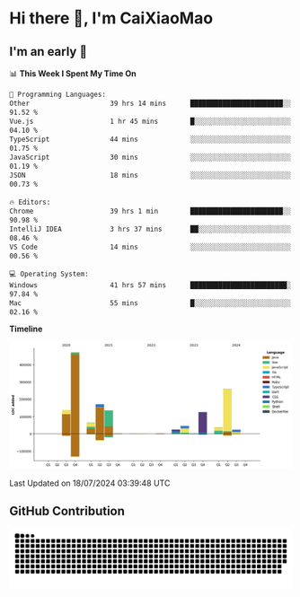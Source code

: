 # Hi there 👋, I'm CaiXiaoMao

## I'm an early 🐤
<!--START_SECTION:waka-->
📊 **This Week I Spent My Time On** 

```text
💬 Programming Languages: 
Other                    39 hrs 14 mins      ███████████████████████░░   91.52 % 
Vue.js                   1 hr 45 mins        █░░░░░░░░░░░░░░░░░░░░░░░░   04.10 % 
TypeScript               44 mins             ░░░░░░░░░░░░░░░░░░░░░░░░░   01.75 % 
JavaScript               30 mins             ░░░░░░░░░░░░░░░░░░░░░░░░░   01.19 % 
JSON                     18 mins             ░░░░░░░░░░░░░░░░░░░░░░░░░   00.73 % 

🔥 Editors: 
Chrome                   39 hrs 1 min        ███████████████████████░░   90.98 % 
IntelliJ IDEA            3 hrs 37 mins       ██░░░░░░░░░░░░░░░░░░░░░░░   08.46 % 
VS Code                  14 mins             ░░░░░░░░░░░░░░░░░░░░░░░░░   00.56 % 

💻 Operating System: 
Windows                  41 hrs 57 mins      ████████████████████████░   97.84 % 
Mac                      55 mins             █░░░░░░░░░░░░░░░░░░░░░░░░   02.16 % 
```

**Timeline**

![Lines of Code chart](https://raw.githubusercontent.com/caixiaomao/caixiaomao/main/assets/bar_graph.png)


 Last Updated on 18/07/2024 03:39:48 UTC
<!--END_SECTION:waka-->

## GitHub Contribution
<picture>
  <source media="(prefers-color-scheme: dark)" srcset="/dist/snake/github-contribution-grid-snake-dark.svg" />
  <source media="(prefers-color-scheme: light)" srcset="/dist/snake/github-contribution-grid-snake.svg" />
  <img alt="github contribution grid snake animation" src="/dist/snake/github-contribution-grid-snake.svg" />
</picture>
